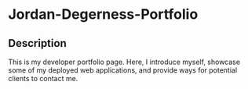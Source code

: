 # Jordan-Degerness-Portfolio

## Description

This is my developer portfolio page. Here, I introduce myself, showcase some of my deployed web applications, and provide ways for potential clients to contact me.
